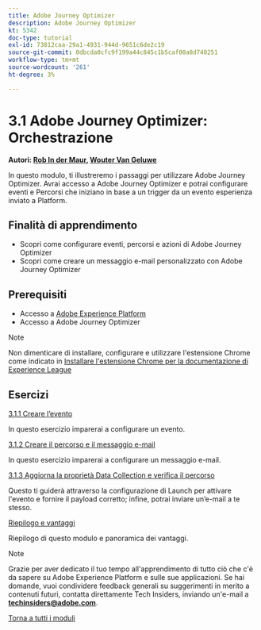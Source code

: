 ```yaml
---
title: Adobe Journey Optimizer
description: Adobe Journey Optimizer
kt: 5342
doc-type: tutorial
exl-id: 73812caa-29a1-4931-944d-9651c6de2c19
source-git-commit: 0dbcda0cfc9f199a44c845c1b5caf00a8d740251
workflow-type: tm+mt
source-wordcount: '261'
ht-degree: 3%

---
```


# 3.1 Adobe Journey Optimizer: Orchestrazione

**Autori: [Rob In der Maur](https://www.linkedin.com/in/ridmaur/), [Wouter Van Geluwe](https://www.linkedin.com/in/woutervangeluwe/)**

In questo modulo, ti illustreremo i passaggi per utilizzare Adobe Journey Optimizer. Avrai accesso a Adobe Journey Optimizer e potrai configurare eventi e Percorsi che iniziano in base a un trigger da un evento esperienza inviato a Platform.

## Finalità di apprendimento

- Scopri come configurare eventi, percorsi e azioni di Adobe Journey Optimizer
- Scopri come creare un messaggio e-mail personalizzato con Adobe Journey Optimizer

## Prerequisiti

- Accesso a [Adobe Experience Platform](https://experience.adobe.com/platform)
- Accesso a Adobe Journey Optimizer

>[!NOTE]
>
>Non dimenticare di installare, configurare e utilizzare l&#39;estensione Chrome come indicato in [Installare l&#39;estensione Chrome per la documentazione di Experience League](../../gettingstarted/gettingstarted/ex1.md)

## Esercizi

[3.1.1 Creare l’evento](./ex1.md)

In questo esercizio imparerai a configurare un evento.

[3.1.2 Creare il percorso e il messaggio e-mail](./ex2.md)

In questo esercizio imparerai a configurare un messaggio e-mail.

[3.1.3 Aggiorna la proprietà Data Collection e verifica il percorso](./ex3.md)

Questo ti guiderà attraverso la configurazione di Launch per attivare l&#39;evento e fornire il payload corretto; infine, potrai inviare un’e-mail a te stesso.

[Riepilogo e vantaggi](./summary.md)

Riepilogo di questo modulo e panoramica dei vantaggi.

>[!NOTE]
>
>Grazie per aver dedicato il tuo tempo all&#39;apprendimento di tutto ciò che c&#39;è da sapere su Adobe Experience Platform e sulle sue applicazioni. Se hai domande, vuoi condividere feedback generali su suggerimenti in merito a contenuti futuri, contatta direttamente Tech Insiders, inviando un&#39;e-mail a **techinsiders@adobe.com**.

[Torna a tutti i moduli](../../../overview.md)
